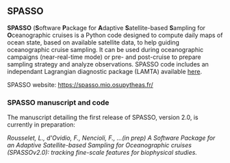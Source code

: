 ## SPASSO

**SPASSO** (**S**oftware **P**ackage for **A**daptive **S**atellite-based **S**ampling for **O**ceanographic cruises is a Python code designed to compute daily maps of ocean state, based on available satellite data, to help guiding oceanographic cruise sampling. It can be used during oceanographic campaigns (near-real-time mode) or pre- and post-cruise to prepare sampling strategy and analyze observations. SPASSO code includes an independant Lagrangian diagnostic package (LAMTA) available <a href="https://www.google.com/" target="_blank">here</a>.

SPASSO website: https://spasso.mio.osupytheas.fr/

### SPASSO manuscript and code

The manuscript detailing the first release of SPASSO, version 2.0, is currently in preparation:

*Rousselet, L., d'Ovidio, F., Nencioli, F., ...(in prep) A Software Package for an Adaptive Satellite-based Sampling for Oceanographic cruises (SPASSOv2.0): tracking fine-scale features for biophysical studies.*

